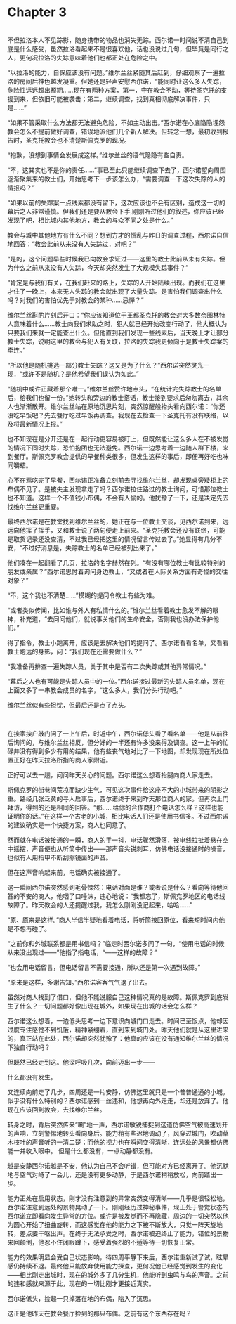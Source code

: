 # Chapter 3

<br>
不但拉洛本人不见踪影，随身携带的物品也消失无踪。西尔诺一时间说不清自己到底是什么感受，虽然拉洛看起来不是很喜欢他，话也没说过几句，但毕竟是同行之人，更何况拉洛的失踪意味着他们也都正处在危险之中。

“以拉洛的能力，自保应该没有问题。”维尔兰丝紧随其后赶到，仔细观察了一遍拉洛的房间后神色越发凝重。但她还是轻声安慰西尔诺，“能同时让这么多人失踪，危险性远远超出预期……现在有两种方案，第一，守在教会不动，等待圣克托的支援到来，但依旧可能被袭击；第二，继续调查，找到真相彻底解决事件，只是……”

“如果不管采取什么方法都无法避免危险，不如主动出击。”西尔诺在心底隐隐埋怨教会怎么不提前做好调查，错误地派他们几个新人解决。但转念一想，最初收到报告时，圣克托教会也不清楚斯佩克罗的现况。

“抱歉，没想到事情会发展成这样。”维尔兰丝的语气隐隐有些自责。

“不，这其实也不是你的责任……”事已至此只能继续调查下去了，西尔诺望向周围逐渐聚集来的教士们，开始思考下一步该怎么办，“需要调查一下这次失踪的人的情报吗？”

“如果以前的失踪案一点线索都没有留下，这次应该也不会有区别，造成这一切的幕后之人非常谨慎。但我们还是要从教会下手,刚刚听过他们的叙述，你应该已经发现了吧，相比城内其他地方，教会的与众不同之处是什么。”

教会与城中其他地方有什么不同？想到方才的慌乱与昨日的调查过程，西尔诺自信地回答：“教会此前从来没有人失踪过，对吧？”

“是的，这个问题早些时候我已向教会求证过——这里的教士此前从未有失踪。但为什么之前从来没有人失踪，今天却突然发生了大规模失踪事件？”

“肯定是与我们有关，在我们赶来的路上，失踪的人开始陆续出现。而我们在这里才住了一晚上，本来无人失踪的教会就出现了大量失踪。是害怕我们调查出什么吗？对我们的害怕优先于对教会的某种……忌惮？”

维尔兰丝斟酌片刻后开口：“你应该知道位于王都圣克托的教会对大多数奈图林特人意味着什么……教士向我们求助之时，犯人就已经开始改变行动了，他大概认为只要我们来就一定能查出什么。但他直到我们发现一些线索后，当天晚上才让部分教士失踪，说明这里的教会与犯人有关联，拉洛的失踪我更倾向于是教士失踪案的牵连。”

“所以他是随机挑选一部分教士失踪？这又是为了什么？”西尔诺突然灵光一现，“或许不是随机？是他希望我们误认为如此。”

“随机中或许正藏着那个唯一。”维尔兰丝赞许地点头，“在统计完失踪教士的名单后，给我们也留一份。”她转头和旁边的教士搭话，教士接到要求后匆匆离去，其余人也渐渐散开。维尔兰丝站在原地沉思片刻，突然惊醒般抬头看向西尔诺：“你还没吃早饭吧？先去餐厅吃过早饭再调查。我现在去检查一下圣克托有没有联络，以及将最新情况上报。”

也不知现在是分开还是在一起行动更容易被盯上，但既然能让这么多人在不被发觉的情况下同时失踪，恐怕抱团也无法避免。西尔诺一边思考着一边随人群下楼，来到餐厅。斯佩克罗教会提供的早餐种类很多，但发生这样的事后，即便再好吃也味同嚼蜡。

心不在焉吃完了早餐，西尔诺正准备立刻前去寻找维尔兰丝，却发现桌旁矮柜上的布偶不见了。是被失主发现拿走了吗？西尔诺拉住路过的教士询问，可惜那位教士也不知道。这样一个不值钱小布偶，不会有人偷的。他犹豫了一下，还是决定先去找维尔兰丝更重要。

最终西尔诺是在教堂找到维尔兰丝的，她正在与一位教士交谈，见西尔诺到来，远远向他挥了挥手，又和教士说了两句便走上前来。“圣克托教会还没有联络，可能是取货记录还没查清，不过我已经把这里的情况留言传过去了。”她显得有几分不安，“不过好消息是，失踪教士的名单已经被列出来了。”

他们凑在一起翻看了几页，拉洛的名字赫然在列。“有没有哪位教士有比较特别的朋友或亲属？”西尔诺思忖着询问身边教士，“又或者在人际关系方面有奇怪的交往对象？”

“不，这个我也不清楚……”模糊的提问令教士有些为难。

“或者类似传闻，比如谁与外人有私情什么的。”维尔兰丝看着教士愈发不解的眼神，补充道，“去问问他们，就说事关他们的生命安全，否则我也没办法保护他们。”

得了指令，教士小跑离开，应该是去解决他们的提问了。西尔诺看看名单，又看看教士跑远的身影，问：“我们现在还需要做什么？”

“我准备再排查一遍失踪人员，关于其中是否有二次失踪或其他异常情况。”

“幕后之人也有可能是失踪人员中的一位。”西尔诺接过最新的失踪人员名单，现在上面又多了一串教会成员的名字，“这么多人，我们分头行动吧。”

维尔兰丝似有些担忧，但最后还是点了点头。

<br>

在挨家挨户敲门问了一上午后，时近中午，西尔诺低头看了看名单——他是从前往后询问的，与维尔兰丝相反，但分好的一半还有许多没来得及调查。这一上午的忙碌并没有得到多少有用的结果，他有些丧气地对比了一下地图，却发现现在所处位置正好在昨天拉洛所指的商人家附近。

正好可以去一趟，问问昨天关心的问题。西尔诺这么想着抬腿向商人家走去。

斯佩克罗的街巷间荒凉而缺少生气，可见这次事件给这座不大的小城带来的阴影之重。路经几张泛黄的寻人启事后，西尔诺终于来到昨天那位商人的家。但再次上门拜访，得到的还是相同的回答。“那……给你的合作商打个电话怎么样？这样也能证明你的话。”在这样一个古老的小城，相比电话人们还是使用书信多。不过西尔诺的建议确实是一个快捷方案，商人也同意了。

然而就在电话被接通的一瞬，商人的手一抖，电话骤然滑落，被电线拉扯着悬在空中摇摆，声音便也从听筒中传出——那声音尖锐刺耳，仿佛电话没接通时的噪音，也似有人用指甲不断刮擦镜面的声音。

但在这声音响起来前，电话确实被接通了。

这一瞬间西尔诺突然感到毛骨悚然：电话对面是谁？或者说是什么？看向等待他回答的不安的商人，他咽了口唾沫，违心地说：“我都忘了，斯佩克罗地区的电话线故障了。昨天教会的人还提醒过我，我怎么刚刚没记起来，哈哈……”

“原、原来是这样。”商人半信半疑地看着电话，将听筒按回原位，看来短时间内他是不想再碰了。

“之前你和外城联系都是用书信吗？”临走时西尔诺多问了一句，“使用电话的时候从来没出现过——”他指了指电话，“——这样的故障？”

“也会用电话留言，但电话留言不需要接通，所以还是第一次遇到故障。”

“原来是这样，多谢告知。”西尔诺客客气气退了出去。

虽然对商人找到了借口，但他不能说服自己这种情况真的是故障。斯佩克罗到底发生了什么？一切问题都好像出现在城外，如果现在出城的话会怎么样？

西尔诺这么想着，一边低头思考一边下意识向城门口走去。时间已至饭点，他却因过度专注感觉不到饥饿，精神紧绷着，直到来到城门处。昨天他们就是从这里进来的，真正站在此处，西尔诺却突然犹豫了：他真的应该在没有通知维尔兰丝的情况下独自行动吗？

但既然已经走到这。他深呼吸几次，向前迈出一步——

什么都没有发生。

又连续向前走了几步，四周还是一片安静，仿佛这里就只是一个普普通通的小城。似乎没有什么特别的？西尔诺感到一丝违和，他想再向外走走，却还是放弃了。他现在应该回到教会，去找维尔兰丝。

转身之时，背后突然传来“唰”地一声，西尔诺敏锐捕捉到这道仿佛空气被高速划开的声响，立刻警惕地转头看向身后。能力稍有些迟地调动了，风穿过城门，吹动草木枝叶的声音听的一清二楚；而他的视力也在瞬间变得清晰，连远处的风景都仿佛能一并收入眼中。
但是什么都没有，一点动静都没有。

越是安静西尔诺越是不安，他认为自己不会听错，但可能对方已经离开了。他沉默地与空气对峙了一会儿，还是没有更多动静，于是西尔诺稍稍放松，向前踏出一步。

能力正处在启用状态，刚才没有注意到的异常突然变得清晰——几乎是很轻松地，西尔诺注意到远处的景物晃动了一下。刚刚经历过神秘事件，现正处于警觉状态的西尔诺立即看向发生异常的方位。或许是被发觉而不再隐藏，周边的一切突然以他为圆心开始了扭曲旋转，而这感觉在他的能力之下被不断放大，只觉一阵天旋地转，差点要干呕出声。在终于无法承受之时，西尔诺被迫终止了能力，错位的景物来回颠倒，他忍不住闭眼蹲下，感受着强烈的不适等待一切恢复正常。

能力的效果明显会受自己状态影响，待四周平静下来后，西尔诺重新试了试，眩晕感仍持续不退。最终他只能放弃使用能力探查，更何况他已经感觉到发生的变化——相比刚走出城时，现在的城外多了几分生机，他能听到虫鸣与鸟的声音。之前的违和感就来源于此，现在的一切比刚才更接近真实。

西尔诺低头，捡起一只掉落在地的布偶，陷入了沉思。

这正是他昨天在教会餐厅捡到的那只布偶。之前有这个东西存在吗？

